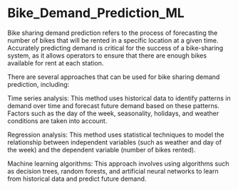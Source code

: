 # Bike_Demand_Prediction_ML

Bike sharing demand prediction refers to the process of forecasting the number of bikes that will be rented in a specific location at a given time. Accurately predicting demand is critical for the success of a bike-sharing system, as it allows operators to ensure that there are enough bikes available for rent at each station.

There are several approaches that can be used for bike sharing demand prediction, including:

Time series analysis: This method uses historical data to identify patterns in demand over time and forecast future demand based on these patterns. Factors such as the day of the week, seasonality, holidays, and weather conditions are taken into account.

Regression analysis: This method uses statistical techniques to model the relationship between independent variables (such as weather and day of the week) and the dependent variable (number of bikes rented).

Machine learning algorithms: This approach involves using algorithms such as decision trees, random forests, and artificial neural networks to learn from historical data and predict future demand.
